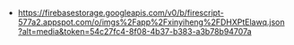 - https://firebasestorage.googleapis.com/v0/b/firescript-577a2.appspot.com/o/imgs%2Fapp%2Fxinyiheng%2FDHXPtElawq.json?alt=media&token=54c27fc4-8f08-4b37-b383-a3b78b94707a
